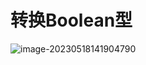 # 转换Boolean型

![image-20230518141904790](C:\Users\DELL\AppData\Roaming\Typora\typora-user-images\image-20230518141904790.png)